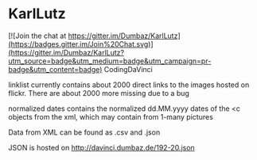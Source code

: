 # KarlLutz

[![Join the chat at https://gitter.im/Dumbaz/KarlLutz](https://badges.gitter.im/Join%20Chat.svg)](https://gitter.im/Dumbaz/KarlLutz?utm_source=badge&utm_medium=badge&utm_campaign=pr-badge&utm_content=badge)
CodingDaVinci

linklist currently contains about 2000 direct links to the images hosted on flickr. There are about 2000 more missing due to a bug

normalized dates contains the normalized dd.MM.yyyy dates of the <c objects from the xml, which may contain from 1-many pictures

Data from XML can be found as .csv and .json


JSON is hosted on http://davinci.dumbaz.de/192-20.json
